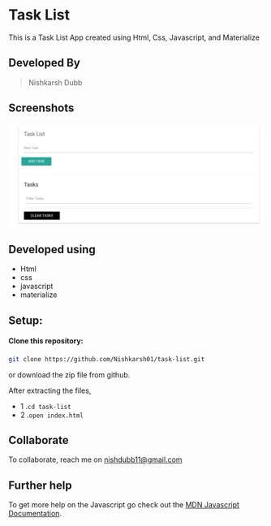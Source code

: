 # Task List 
This is a Task List App created using Html, Css, Javascript, and Materialize

## Developed By
> Nishkarsh Dubb

## Screenshots
![App Screenshot](screenshots/tasklist.png)

## Developed using
* Html
* css
* javascript
* materialize

## Setup:

#### Clone this repository:

```bash
git clone https://github.com/Nishkarsh01/task-list.git
```
or download the zip file from github.

After extracting the files, 

* 1  .``cd task-list`` 
* 2  .``open index.html``

## Collaborate
To collaborate, reach me on [nishdubb11@gmail.com]()

## Further help

To get more help on the Javascript go check out the [MDN Javascript Documentation](https://developer.mozilla.org/en-US/docs/Web/JavaScript).

